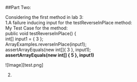 ##Part Two:

Considering the first method in lab 3:\
1.A failure inducing input for the testReverseInPlace method:\
My Test Case for the method:\
public void testReverseInPlace() {\
    int[] input1 = { 3 };\
    ArrayExamples.reverseInPlace(input1);\
    assertArrayEquals(new int[]{ 3 }, input1);\
    **assertArrayEquals(new int[] { 5 }, input1)**
    
![Image][test.png]


2.
